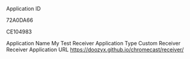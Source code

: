 Application ID

72A0DA66

CE104983


Application Name
My Test Receiver
Application Type
Custom Receiver
Receiver Application URL
https://doozyx.github.io/chromecast/receiver/